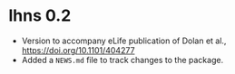 # lhns 0.2

* Version to accompany eLife publication of Dolan et al.,
  https://doi.org/10.1101/404277
* Added a `NEWS.md` file to track changes to the package.
